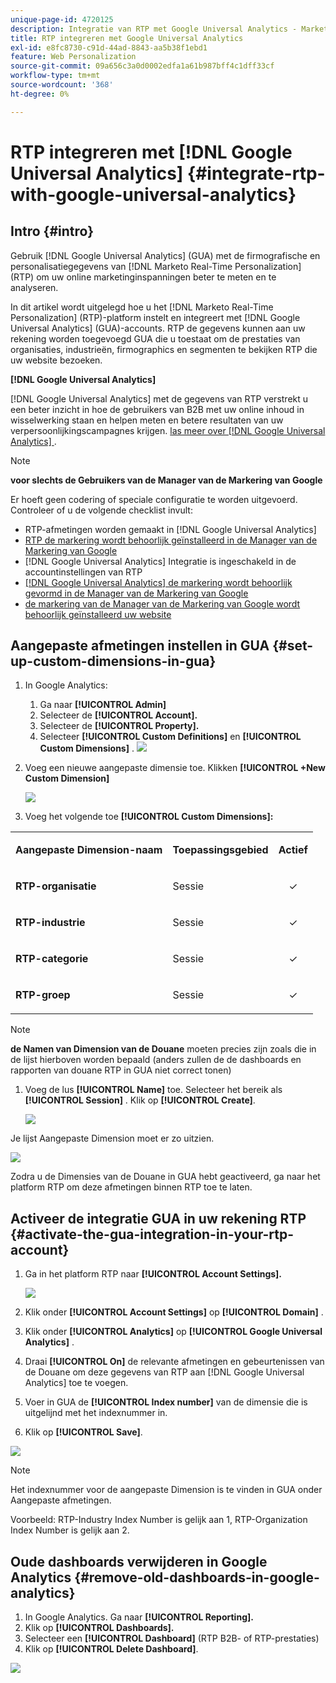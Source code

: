 ```yaml
---
unique-page-id: 4720125
description: Integratie van RTP met Google Universal Analytics - Marketo Docs - Productdocumentatie
title: RTP integreren met Google Universal Analytics
exl-id: e8fc8730-c91d-44ad-8843-aa5b38f1ebd1
feature: Web Personalization
source-git-commit: 09a656c3a0d0002edfa1a61b987bff4c1dff33cf
workflow-type: tm+mt
source-wordcount: '368'
ht-degree: 0%

---
```


# RTP integreren met [!DNL Google Universal Analytics] {#integrate-rtp-with-google-universal-analytics}

## Intro {#intro}

Gebruik [!DNL Google Universal Analytics] (GUA) met de firmografische en personalisatiegegevens van [!DNL Marketo Real-Time Personalization] (RTP) om uw online marketinginspanningen beter te meten en te analyseren.

In dit artikel wordt uitgelegd hoe u het [!DNL Marketo Real-Time Personalization] (RTP)-platform instelt en integreert met [!DNL Google Universal Analytics] (GUA)-accounts. RTP de gegevens kunnen aan uw rekening worden toegevoegd GUA die u toestaat om de prestaties van organisaties, industrieën, firmographics en segmenten te bekijken RTP die uw website bezoeken.

**[!DNL Google Universal Analytics]**

[!DNL Google Universal Analytics] met de gegevens van RTP verstrekt u een beter inzicht in hoe de gebruikers van B2B met uw online inhoud in wisselwerking staan en helpen meten en betere resultaten van uw verpersoonlijkingscampagnes krijgen. [ las meer over  [!DNL Google Universal Analytics] ](https://support.google.com/analytics/answer/2790010/?hl=en&authuser=1).

>[!NOTE]
>
>**voor slechts de Gebruikers van de Manager van de Markering van Google**
>
>Er hoeft geen codering of speciale configuratie te worden uitgevoerd. Controleer of u de volgende checklist invult:
>
>* RTP-afmetingen worden gemaakt in [!DNL Google Universal Analytics]
>* [ RTP de markering wordt behoorlijk geïnstalleerd in de Manager van de Markering van Google ](https://docs.marketo.com/display/public/DOCS/Implementing+RTP+using+Google+Tag+Manager)
>* [!DNL Google Universal Analytics] Integratie is ingeschakeld in de accountinstellingen van RTP
>* [[!DNL Google Universal Analytics]  de markering wordt behoorlijk gevormd in de Manager van de Markering van Google ](https://support.google.com/tagmanager/answer/6107124?hl=en)
>* [ de markering van de Manager van de Markering van Google wordt behoorlijk geïnstalleerd uw website ](https://developers.google.com/tag-manager/quickstart)

## Aangepaste afmetingen instellen in GUA {#set-up-custom-dimensions-in-gua}

1. In Google Analytics:

   1. Ga naar **[!UICONTROL Admin]**
   1. Selecteer de **[!UICONTROL Account].**
   1. Selecteer de **[!UICONTROL Property].**
   1. Selecteer **[!UICONTROL Custom Definitions]** en **[!UICONTROL Custom Dimensions]** .
      ![](assets/image2014-11-29-11-3a2-3a32.png)

1. Voeg een nieuwe aangepaste dimensie toe. Klikken **[!UICONTROL +New Custom Dimension]**

   ![](assets/image2014-11-29-11-3a8-3a16.png)

1. Voeg het volgende toe **[!UICONTROL Custom Dimensions]:**

<table>
 <tbody>
  <tr>
   <td><p><strong>Aangepaste Dimension-naam</strong></p></td>
   <td><p><strong>Toepassingsgebied</strong></p></td>
   <td><p><strong>Actief</strong></p></td>
  </tr>
  <tr>
   <td><p><strong>RTP-organisatie</strong></p></td>
   <td><p>Sessie</p></td>
   <td><p align="center">✓</p></td>
  </tr>
  <tr>
   <td><p><strong>RTP-industrie</strong></p></td>
   <td><p>Sessie</p></td>
   <td><p align="center">✓</p></td>
  </tr>
  <tr>
   <td><p><strong>RTP-categorie</strong></p></td>
   <td><p>Sessie</p></td>
   <td><p align="center">✓</p></td>
  </tr>
  <tr>
   <td><p><strong>RTP-groep</strong></p></td>
   <td><p>Sessie</p></td>
   <td><p align="center">✓</p></td>
  </tr>
 </tbody>
</table>

>[!NOTE]
>
>**de Namen van Dimension van de Douane** moeten precies zijn zoals die in de lijst hierboven worden bepaald (anders zullen de de dashboards en rapporten van douane RTP in GUA niet correct tonen)

1. Voeg de lus **[!UICONTROL Name]** toe. Selecteer het bereik als **[!UICONTROL Session]** . Klik op **[!UICONTROL Create]**.

   ![](assets/image2014-11-29-11-3a12-3a51.png)

Je lijst Aangepaste Dimension moet er zo uitzien.

![](assets/image2014-11-29-11-36-50-version-2.png)

Zodra u de Dimensies van de Douane in GUA hebt geactiveerd, ga naar het platform RTP om deze afmetingen binnen RTP toe te laten.

## Activeer de integratie GUA in uw rekening RTP {#activate-the-gua-integration-in-your-rtp-account}

1. Ga in het platform RTP naar **[!UICONTROL Account Settings].**

   ![](assets/image2014-11-29-11-3a27-3a7.png)

1. Klik onder **[!UICONTROL Account Settings]** op **[!UICONTROL Domain]** .
1. Klik onder **[!UICONTROL Analytics]** op **[!UICONTROL Google Universal Analytics]** .
1. Draai **[!UICONTROL On]** de relevante afmetingen en gebeurtenissen van de Douane om deze gegevens van RTP aan [!DNL Google Universal Analytics] toe te voegen.
1. Voer in GUA de **[!UICONTROL Index number]** van de dimensie die is uitgelijnd met het indexnummer in.
1. Klik op **[!UICONTROL Save]**.

![](assets/image2014-11-29-11-31-23-version-2.png)

>[!NOTE]
>
>Het indexnummer voor de aangepaste Dimension is te vinden in GUA onder Aangepaste afmetingen.
>
>Voorbeeld: RTP-Industry Index Number is gelijk aan 1, RTP-Organization Index Number is gelijk aan 2.

## Oude dashboards verwijderen in Google Analytics {#remove-old-dashboards-in-google-analytics}

1. In Google Analytics. Ga naar **[!UICONTROL Reporting].**
1. Klik op **[!UICONTROL Dashboards].**
1. Selecteer een **[!UICONTROL Dashboard]** (RTP B2B- of RTP-prestaties)
1. Klik op **[!UICONTROL Delete Dashboard]**.

![](assets/image2014-11-29-11-3a42-3a55.png)
